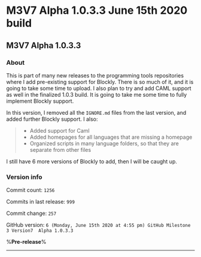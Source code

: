 # M3V7 Alpha 1.0.3.3 June 15th 2020 build

## M3V7 Alpha 1.0.3.3

### About

This is part of many new releases to the programming tools repositories where I add pre-existing support for Blockly. There is so much of it, and it is going to take some time to upload. I also plan to try and add CAML support as well in the finalized 1.0.3 build. It is going to take me some time to fully implement Blockly support.

In this version, I removed all the `IGNORE.md` files from the last version, and added further Blockly support. I also:

> * Added support for Caml
> * Added homepages for all languages that are missing a homepage
> * Organized scripts in many language folders, so that they are separate from other files

I still have 6 more versions of Blockly to add, then I will be caught up.

### Version info

Commit count: `1256`

Commits in last release: `999`

Commit change: `257`

GitHub version: `6 (Monday, June 15th 2020 at 4:55 pm) GitHub Milestone 3 Version7  Alpha 1.0.3.3`

%**Pre-release**%

***
